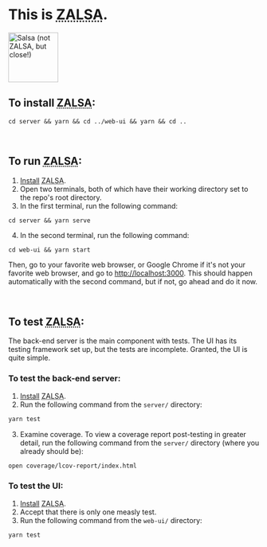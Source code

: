# <strong>This is <abbr title="Zac's Amazing Link Shortener App">ZALSA</abbr>.</strong>

<img src="https://thecozycook.com/wp-content/uploads/2021/06/Salsa-Recipe-f-500x375.jpg" width="100px" alt="Salsa (not ZALSA, but close!)" />

<br />

## To install <abbr title="Zac's Amazing Link Shortener App">ZALSA</abbr>:

```
cd server && yarn && cd ../web-ui && yarn && cd ..
```

<br />

## To run <abbr title="Zac's Amazing Link Shortener App">ZALSA</abbr>:

1. [Install](#to-install-zalsa) <abbr title="Zac's Amazing Link Shortener App">ZALSA</abbr>.
2. Open two terminals, both of which have their working directory set to the repo's root directory.
3. In the first terminal, run the following command:

```
cd server && yarn serve
```

4. In the second terminal, run the following command:

```
cd web-ui && yarn start
```

Then, go to your favorite web browser, or Google Chrome if it's not your favorite web browser, and go to [http://localhost:3000](http://localhost:3000). This should happen automatically with the second command, but if not, go ahead and do it now.

<br />

## To test <abbr title="Zac's Amazing Link Shortener App">ZALSA</abbr>:

The back-end server is the main component with tests. The UI has its testing framework set up, but the tests are incomplete. Granted, the UI is quite simple.

### To test the back-end server:

1. [Install](#to-install-zalsa) <abbr title="Zac's Amazing Link Shortener App">ZALSA</abbr>.
2. Run the following command from the `server/` directory:

```bash
yarn test
```

3. Examine coverage. To view a coverage report post-testing in greater detail, run the following command from the `server/` directory (where you already should be):

```bash
open coverage/lcov-report/index.html
```

### To test the UI:

1. [Install](#to-install-zalsa) <abbr title="Zac's Amazing Link Shortener App">ZALSA</abbr>.
2. Accept that there is only one measly test.
3. Run the following command from the `web-ui/` directory:

```bash
yarn test
```
